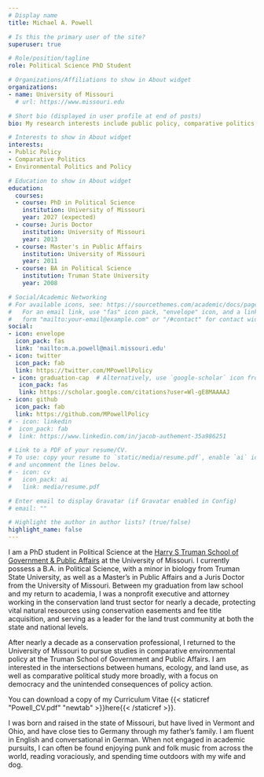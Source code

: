 ```yaml
---
# Display name
title: Michael A. Powell

# Is this the primary user of the site?
superuser: true

# Role/position/tagline
role: Political Science PhD Student

# Organizations/Affiliations to show in About widget
organizations:
- name: University of Missouri
  # url: https://www.missouri.edu

# Short bio (displayed in user profile at end of posts)
bio: My research interests include public policy, comparative politics, and environmental policy.

# Interests to show in About widget
interests:
- Public Policy
- Comparative Politics
- Environmental Politics and Policy

# Education to show in About widget
education:
  courses:
  - course: PhD in Political Science
    institution: University of Missouri
    year: 2027 (expected)
  - course: Juris Doctor
    institution: University of Missouri
    year: 2013
  - course: Master's in Public Affairs
    institution: University of Missouri
    year: 2011
  - course: BA in Political Science
    institution: Truman State University
    year: 2008

# Social/Academic Networking
# For available icons, see: https://sourcethemes.com/academic/docs/page-builder/#icons
#   For an email link, use "fas" icon pack, "envelope" icon, and a link in the
#   form "mailto:your-email@example.com" or "/#contact" for contact widget.
social:
- icon: envelope
  icon_pack: fas
  link: 'mailto:m.a.powell@mail.missouri.edu'
- icon: twitter
  icon_pack: fab
  link: https://twitter.com/MPowellPolicy
 - icon: graduation-cap  # Alternatively, use `google-scholar` icon from `ai` icon pack
   icon_pack: fas
   link: https://scholar.google.com/citations?user=Wl-gE8MAAAAJ
- icon: github
  icon_pack: fab
  link: https://github.com/MPowellPolicy
# - icon: linkedin
#  icon_pack: fab
#  link: https://www.linkedin.com/in/jacob-authement-35a986251

# Link to a PDF of your resume/CV.
# To use: copy your resume to `static/media/resume.pdf`, enable `ai` icons in `params.toml`, 
# and uncomment the lines below.
# - icon: cv
#   icon_pack: ai
#   link: media/resume.pdf

# Enter email to display Gravatar (if Gravatar enabled in Config)
# email: ""

# Highlight the author in author lists? (true/false)
highlight_name: false
---
```


I am a PhD student in Political Science at the [Harry S Truman School of Government & Public Affairs](https://truman.missouri.edu) at the University of Missouri.  I currently possess a B.A. in Political Science, with a minor in biology from Truman State University, as well as a Master’s in Public Affairs and a Juris Doctor from the University of Missouri.  Between my graduation from law school and my return to academia, I was a nonprofit executive and attorney working in the conservation land trust sector for nearly a decade, protecting vital natural resources using conservation easements and fee title acquisition, and serving as a leader for the land trust community at both the state and national levels.

After nearly a decade as a conservation professional, I returned to the University of Missouri to pursue studies in comparative environmental policy at the Truman School of Government and Public Affairs.  I am interested in the intersections between humans, ecology, and land use, as well as comparative political study more broadly, with a focus on democracy and the unintended consequences of policy action.

You can download a copy of my Curriculum Vitae {{< staticref "Powell_CV.pdf" "newtab" >}}here{{< /staticref >}}.

I was born and raised in the state of Missouri, but have lived in Vermont and Ohio, and have close ties to Germany through my father’s family.  I am fluent in English and conversational in German.  When not engaged in academic pursuits, I can often be found enjoying punk and folk music from across the world, reading voraciously, and spending time outdoors with my wife and dog.

